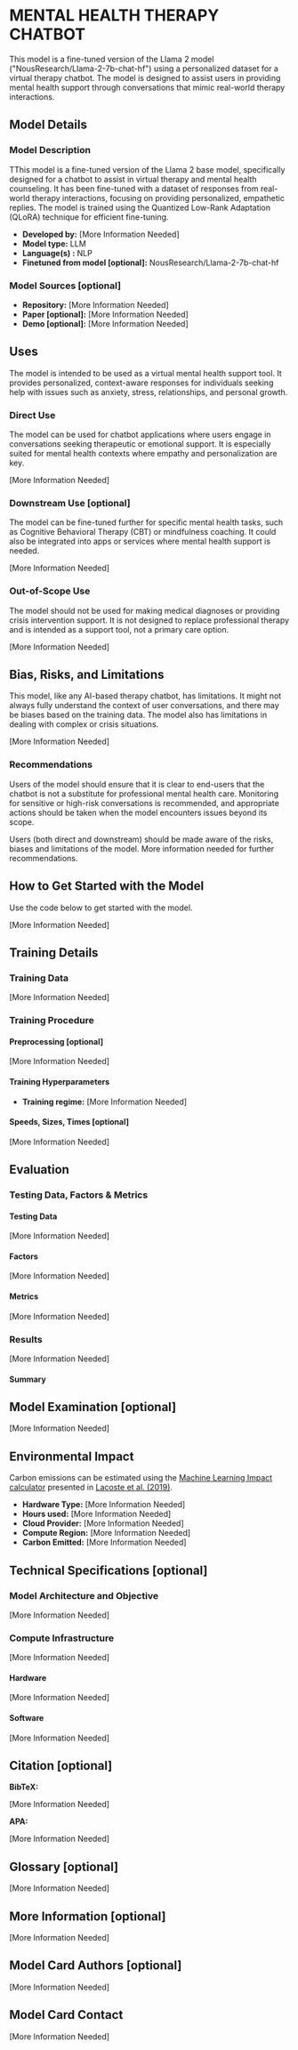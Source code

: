 # MENTAL HEALTH THERAPY CHATBOT

This model is a fine-tuned version of the Llama 2 model ("NousResearch/Llama-2-7b-chat-hf") using a personalized dataset for a virtual therapy chatbot. The model is designed to assist users in providing mental health support through conversations that mimic real-world therapy interactions.



## Model Details

### Model Description

<!-- Provide a longer summary of what this model is. -->

TThis model is a fine-tuned version of the Llama 2 base model, specifically designed for a chatbot to assist in virtual therapy and mental health counseling. It has been fine-tuned with a dataset of responses from real-world therapy interactions, focusing on providing personalized, empathetic replies. The model is trained using the Quantized Low-Rank Adaptation (QLoRA) technique for efficient fine-tuning.

- **Developed by:** [More Information Needed]
- **Model type:** LLM
- **Language(s) :** NLP
- **Finetuned from model [optional]:** NousResearch/Llama-2-7b-chat-hf

### Model Sources [optional]

<!-- Provide the basic links for the model. -->

- **Repository:** [More Information Needed]
- **Paper [optional]:** [More Information Needed]
- **Demo [optional]:** [More Information Needed]

## Uses

The model is intended to be used as a virtual mental health support tool. It provides personalized, context-aware responses for individuals seeking help with issues such as anxiety, stress, relationships, and personal growth.

### Direct Use

The model can be used for chatbot applications where users engage in conversations seeking therapeutic or emotional support. It is especially suited for mental health contexts where empathy and personalization are key.

[More Information Needed]

### Downstream Use [optional]

The model can be fine-tuned further for specific mental health tasks, such as Cognitive Behavioral Therapy (CBT) or mindfulness coaching. It could also be integrated into apps or services where mental health support is needed.

[More Information Needed]

### Out-of-Scope Use

The model should not be used for making medical diagnoses or providing crisis intervention support. It is not designed to replace professional therapy and is intended as a support tool, not a primary care option.

[More Information Needed]

## Bias, Risks, and Limitations

This model, like any AI-based therapy chatbot, has limitations. It might not always fully understand the context of user conversations, and there may be biases based on the training data. The model also has limitations in dealing with complex or crisis situations.

[More Information Needed]

### Recommendations

Users of the model should ensure that it is clear to end-users that the chatbot is not a substitute for professional mental health care. Monitoring for sensitive or high-risk conversations is recommended, and appropriate actions should be taken when the model encounters issues beyond its scope.

Users (both direct and downstream) should be made aware of the risks, biases and limitations of the model. More information needed for further recommendations.

## How to Get Started with the Model

Use the code below to get started with the model.

[More Information Needed]

## Training Details

### Training Data

<!-- This should link to a Dataset Card, perhaps with a short stub of information on what the training data is all about as well as documentation related to data pre-processing or additional filtering. -->

[More Information Needed]

### Training Procedure

<!-- This relates heavily to the Technical Specifications. Content here should link to that section when it is relevant to the training procedure. -->

#### Preprocessing [optional]

[More Information Needed]


#### Training Hyperparameters

- **Training regime:** [More Information Needed] <!--fp32, fp16 mixed precision, bf16 mixed precision, bf16 non-mixed precision, fp16 non-mixed precision, fp8 mixed precision -->

#### Speeds, Sizes, Times [optional]

<!-- This section provides information about throughput, start/end time, checkpoint size if relevant, etc. -->

[More Information Needed]

## Evaluation

<!-- This section describes the evaluation protocols and provides the results. -->

### Testing Data, Factors & Metrics

#### Testing Data

<!-- This should link to a Dataset Card if possible. -->

[More Information Needed]

#### Factors

<!-- These are the things the evaluation is disaggregating by, e.g., subpopulations or domains. -->

[More Information Needed]

#### Metrics

<!-- These are the evaluation metrics being used, ideally with a description of why. -->

[More Information Needed]

### Results

[More Information Needed]

#### Summary



## Model Examination [optional]

<!-- Relevant interpretability work for the model goes here -->

[More Information Needed]

## Environmental Impact

<!-- Total emissions (in grams of CO2eq) and additional considerations, such as electricity usage, go here. Edit the suggested text below accordingly -->

Carbon emissions can be estimated using the [Machine Learning Impact calculator](https://mlco2.github.io/impact#compute) presented in [Lacoste et al. (2019)](https://arxiv.org/abs/1910.09700).

- **Hardware Type:** [More Information Needed]
- **Hours used:** [More Information Needed]
- **Cloud Provider:** [More Information Needed]
- **Compute Region:** [More Information Needed]
- **Carbon Emitted:** [More Information Needed]

## Technical Specifications [optional]

### Model Architecture and Objective

[More Information Needed]

### Compute Infrastructure

[More Information Needed]

#### Hardware

[More Information Needed]

#### Software

[More Information Needed]

## Citation [optional]

<!-- If there is a paper or blog post introducing the model, the APA and Bibtex information for that should go in this section. -->

**BibTeX:**

[More Information Needed]

**APA:**

[More Information Needed]

## Glossary [optional]

<!-- If relevant, include terms and calculations in this section that can help readers understand the model or model card. -->

[More Information Needed]

## More Information [optional]

[More Information Needed]

## Model Card Authors [optional]

[More Information Needed]

## Model Card Contact

[More Information Needed]
